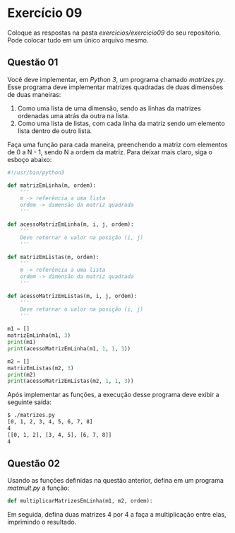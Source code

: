 # Exercício 09

Coloque as respostas na pasta _exercicios/exercicio09_ do seu repositório. Pode colocar tudo em um único arquivo mesmo.

## Questão 01 

Você deve implementar, em _Python 3_, um programa chamado _matrizes.py_. Esse programa deve implementar matrizes quadradas de duas dimensões de duas maneiras:

1. Como uma lista de uma dimensão, sendo as linhas da matrizes ordenadas uma atrás da outra na lista.
2. Como uma lista de listas, com cada linha da matriz sendo um elemento lista dentro de outro lista.

Faça uma função para cada maneira, preenchendo a matriz com elementos de 0 a N - 1, sendo N a ordem da matriz. 
Para deixar mais claro, siga o esboço abaixo:

```python
#!/usr/bin/python3

def matrizEmLinha(m, ordem):
    '''
    m -> referência a uma lista
    ordem -> dimensão da matriz quadrada
    '''

def acessoMatrizEmLinha(m, i, j, ordem):
    '''
    Deve retornar o valor na posição (i, j)
    '''

def matrizEmListas(m, ordem):
    '''
    m -> referência a uma lista
    ordem -> dimensão da matriz quadrada
    '''

def acessoMatrizEmListas(m, i, j, ordem):
    '''
    Deve retornar o valor na posição (i, j)
    '''
    
m1 = []
matrizEmLinha(m1, 3)
print(m1)
print(acessoMatrizEmLinha(m1, 1, 1, 3))

m2 = []
matrizEmListas(m2, 3)
print(m2)
print(acessoMatrizEmListas(m2, 1, 1, 3))
```

Após implementar as funções, a execução desse programa deve exibir a seguinte saída: 

```bash
$ ./matrizes.py
[0, 1, 2, 3, 4, 5, 6, 7, 8]
4
[[0, 1, 2], [3, 4, 5], [6, 7, 8]]
4
```

## Questão 02

Usando as funções definidas na questão anterior, defina em um programa _matmult.py_ a função:

```python
def multiplicarMatrizesEmLinha(m1, m2, ordem):
```

Em seguida, defina duas matrizes 4 por 4 a faça a multiplicação entre elas, imprimindo o resultado. 
